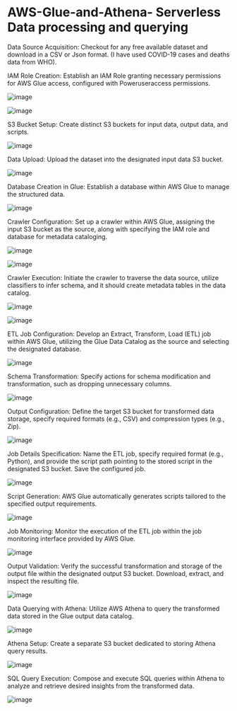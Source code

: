 # AWS-Glue-and-Athena- Serverless Data processing and querying

Data Source Acquisition: Checkout for any free available dataset and download in a CSV or Json format. (I have used COVID-19 cases and deaths data from WHO).

IAM Role Creation: Establish an IAM Role granting necessary permissions for AWS Glue access, configured with Poweruseraccess permissions.

![image](https://github.com/maheshkoheda/AWS-Glue-and-Athena/assets/25144175/ac0b682d-4e88-4371-b49c-d9f1e4d42648)

![image](https://github.com/maheshkoheda/AWS-Glue-and-Athena/assets/25144175/0db4a18f-2a17-48a5-a997-5ee7fdf6b651)


S3 Bucket Setup: Create distinct S3 buckets for input data, output data, and scripts.

![image](https://github.com/maheshkoheda/AWS-Glue-and-Athena/assets/25144175/c1524f87-d31b-4fbf-bb06-775f8c76fe9a)


Data Upload: Upload the dataset into the designated input data S3 bucket.

![image](https://github.com/maheshkoheda/AWS-Glue-and-Athena/assets/25144175/db1efb3d-ef59-4bf1-a563-937d9e19f15b)


Database Creation in Glue: Establish a database within AWS Glue to manage the structured data.

![image](https://github.com/maheshkoheda/AWS-Glue-and-Athena/assets/25144175/89246306-5d4b-4a38-9954-a766fe2754a3)


Crawler Configuration: Set up a crawler within AWS Glue, assigning the input S3 bucket as the source, along with specifying the IAM role and database for metadata cataloging.

![image](https://github.com/maheshkoheda/AWS-Glue-and-Athena/assets/25144175/bbd7b81d-4d77-4d77-8795-9d654ff1d2f5)

![image](https://github.com/maheshkoheda/AWS-Glue-and-Athena/assets/25144175/a4eedb08-fd03-4c0f-b24b-e555b2f88ca8)


Crawler Execution: Initiate the crawler to traverse the data source, utilize classifiers to infer schema, and it should create metadata tables in the data catalog.

![image](https://github.com/maheshkoheda/AWS-Glue-and-Athena/assets/25144175/cc3d73ce-bdfe-43b1-81aa-ad04001a8ae5)

![image](https://github.com/maheshkoheda/AWS-Glue-and-Athena/assets/25144175/0d001197-815c-43ec-8e43-1d319e59bb0b)


ETL Job Configuration: Develop an Extract, Transform, Load (ETL) job within AWS Glue, utilizing the Glue Data Catalog as the source and selecting the designated database.

![image](https://github.com/maheshkoheda/AWS-Glue-and-Athena/assets/25144175/24ab945e-00c3-42ca-9194-66d80186ae7d)


Schema Transformation: Specify actions for schema modification and transformation, such as dropping unnecessary columns.

![image](https://github.com/maheshkoheda/AWS-Glue-and-Athena/assets/25144175/a850dd1d-ba5f-415c-a2a0-93d23b67a122)


Output Configuration: Define the target S3 bucket for transformed data storage, specify required formats (e.g., CSV) and compression types (e.g., Zip).

![image](https://github.com/maheshkoheda/AWS-Glue-and-Athena/assets/25144175/3ac550ff-16c7-4e80-bbe2-62572051d562)



Job Details Specification: Name the ETL job, specify required format (e.g., Python), and provide the script path pointing to the stored script in the designated S3 bucket. Save the configured job.

![image](https://github.com/maheshkoheda/AWS-Glue-and-Athena/assets/25144175/c5136363-434c-4c81-af16-5a1082076818)


Script Generation: AWS Glue automatically generates scripts tailored to the specified output requirements.

![image](https://github.com/maheshkoheda/AWS-Glue-and-Athena/assets/25144175/afe000ca-fc77-438f-a4b5-b6dc7f993601)


Job Monitoring: Monitor the execution of the ETL job within the job monitoring interface provided by AWS Glue.

![image](https://github.com/maheshkoheda/AWS-Glue-and-Athena/assets/25144175/5e662669-93d9-4410-b6aa-ee093e0bb6ab)


Output Validation: Verify the successful transformation and storage of the output file within the designated output S3 bucket. Download, extract, and inspect the resulting file.

![image](https://github.com/maheshkoheda/AWS-Glue-and-Athena/assets/25144175/069f8894-1c87-4284-be21-26bdf902890c)


Data Querying with Athena: Utilize AWS Athena to query the transformed data stored in the Glue output data catalog.

![image](https://github.com/maheshkoheda/AWS-Glue-and-Athena/assets/25144175/f9a2df25-0e2d-4e0b-8db6-8b8083f4522b)


Athena Setup: Create a separate S3 bucket dedicated to storing Athena query results.

![image](https://github.com/maheshkoheda/AWS-Glue-and-Athena/assets/25144175/5f4cfb23-a397-4fe8-badd-ffda73984f26)


SQL Query Execution: Compose and execute SQL queries within Athena to analyze and retrieve desired insights from the transformed data.

![image](https://github.com/maheshkoheda/AWS-Glue-and-Athena/assets/25144175/dbfe1508-b306-4a4b-9f1d-6f230c7c00fc)


